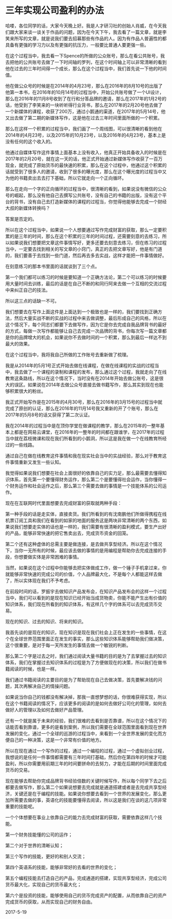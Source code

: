 # 三年实现公司盈利的办法

哈喽，各位同学的话，大家今天晚上好。我是人才研习社的创始人肖威，在今天我们跟大家来谈一谈关于作品的问题，因为在今天下午，我去看了一篇文章，就是李笑来所写的文章，就是说我们要去招募那些有作品的人。因为有作品人普遍性的都具备有更强的学习力以及有更强的抗压力，一般要比普通人要更强一些。

在这个过程当中，我去看一下Spence的所做的公众账号，那么在看公共账号，我去把他的公共账号去做了一下时间轴的罗列，在这个时间轴上可以非常清晰的看到他在过去的三年时间得一个成长，那么在这个过程当中，我们首先说一下他的时间值。

他在做公众号的时候是在2014年的4月23号，那么在2016年的8月10号的出版了他第一本书，在2016年的10月14号的过程当中，开始公共账号做了一个UI设计，那么在2016年的11月8号收到了在行和分答品牌的邀请，那么在2017年的1月2号的话，他受到了李笑来的一块听听得行业背书，那么在2017年的2月20号他去做了一个新媒体的课程，收获了200万，通过小鹅通的渠道，在2017年的5月14号，他又出去做了第二期的新媒体写作，这是他在过去三年时间里面所做的一个积累。

那么在这样一个积累的过程当中，我们画了一个周线图，可以很清晰的看到他在2014年的4月23号，以及2015年的10月23号，以及2016年的4月23号，基本上是没有任何的这个收入的。

他通过自媒体写作这件事情上面基本上没有收入，他真正开始具备收入的时候是在2017年的2月20号，就在这一天的话，他正式开始通过新媒体写作收获了一百万现金，就完成了原始货币的最快速的积累，那么在这个过程中，他通过这个积累的话就受到了很多人的邀请，收到了很多的曝光度，那么在这个曝光度的过程当中又为他的书籍卖出去去打下基础，所以它就走向一个正向循环。

那么在走向一个字的正向循环的过程当中，很清晰的看到，如果说没有微信的公众号的崛起，那么没有他自己去撰写公共账号，没有自己的书籍的出版，没有这个平台的背书，没有自己去打造新媒体的课程的过程当，你觉得他能够去完成一个财经大叔的新媒体转换吗？

答案是否定的。

所以在这个过程当中，如果说一个人想要通过写作完成财富的获取，那么一定要积累的是三年的时间，那么在这个积累的三年的时间过程，还需要刻意的去练习，所以如果说我们想要把文章这件事情写好，更多还要去刻意去练习，但在练习的过程当中，一定要去找到相关的写文章的小窍门，真正的去把文章写好，他是有门道的，我们要善于去找到一些门道，然后再去多去实战，这样才能把一件事情做好。

在刻意练习的那本书里面的话就谈到了三个点。

第一个我们都可以练习的时候是要知道一个正确方法论，第二个可以练习的时候要用大量时间去训练，最后的话是在自己不断的和同行阿来去做一个互相的交流过程中来纠正自己的技法。

所以这三点的话缺一不可。

我们想要去在写作上面这件是上面达到一个极致也是一样的，我们要找到正确方法，然后大量实战不断的实战的过程中来去做调整，最后形成自己的风格，所以在这个情况下，每个同志们都要下去做写作，因为它是你去完成自我品牌背书的最好的方式，每做一次写作都能够让自己去完成一次品牌的背书，你每次写一篇文章都是你的品牌增大的机会，如果说你不去做时间的一个积累，那么到最后一样达不到最大的效果。

在这个过程当中，我将我自己所做的工作账号去重新做了梳理。

我是从2014年的5月1号正式开始去做在线课程，在做在线课程的实战的过程当中，我去做了一个课程的录制和课程的发布，那么通过这个过程，我就走向了在线教育这条路线，所以在这个情况下，当时没有在2014年开始去做公账号，这是很大的误区。如果说在2014年去做公众号直接去做书籍写作，那么其实到现在也能够积累很大的粉丝。

我正式开始写作是在2015年的4月30号，那么在2016年的3月15号的过程当中就完成了原创的认证，那么在2016年的11月14号我又重新的开了个账号，那么在2017年的5月8号的话又获得了第二次认证。

我在2014年的过程当中是在顶你学堂在做课程的教学，那么在2015年的一整年基本上都是在网易云课堂，在2016年的一整年的时间都在跟谁学，在2017年的过程当中就在荔枝微课和现在我们所看到的小鹅洞，所以这是我在做一个在线教育所经过的一些线路。

通过自己在做在线教育这件事情和我在现实社会当中的实战经验，那么对于教育这件事情重新又发生一些认知。

我觉得如果说我们想要在社会上面很好的依靠自己的实力足，那么最需要去懂得知识体系，首先第一个要懂得财务运作，那么第二个是要懂得社会运作，当你懂得一个财务运作和社会运作之后，那么第三个需要去做的事情是一个技能体系的公司运作。

现在在互联网时代里面想要去完成财富的获取就两种手段：

第一种手段的话是走实体，直接卖货。我们所看到的有沈南鹏他们所做得携程在线机票订阅工具和我们在看到的如家的地面的服务这是两块非常清晰的两个东西，如果说我们想要走实体的话也是一样的，我们需要有很清晰的盈利模式，要生产出好的产品，能够非常快速的把它售卖出去，完成货币资金的回笼。

第二个还有这种虚体的总需主要是做连接，是去做共享型经济。所以在这个情况下，当你一无所有的时候，最应该去做的事情的是用编程是帮助你去完成连接的手段，你想要做实体是非常困难的事情。

当然，如果说在这个过程中你能够去把实体做成工作，做一个锤子手机拿过来，你就能够非常快速的完成公司的价值，个人品牌最大化，不是每个人都能这样去做了，所以实体现在我们不予考虑。

在前段时间的话，罗振宇去做知识产品发布会，在知识产品发布会的这样一个过程当中，我们可以看到的是现在知识已经开始当成货物卖，你能不能产生出有价值的知识体系，我们现在所看到的知识体系，有这样几个字的体系可以去完成货币交易。

现在的知识、过去的知识、将来的知识。

我首先谈的是现在的知识，现在知识是现在我们社会上正在发生的一些事情，在这个在全球世界范围里面正在发生的事实，那么这些知识体系能够帮助我们做决策，这个很重要，是对于每一天所发生的事情去做一个敏锐的判断。

那么第二个字是过去之时，我们通过阅读大量书籍的目的是为了去掌握过去的知识体系，我们在掌握过去知识体系的过程是为了方便做现在的决策，所以我们在做书籍阅读的时候，也是一样。

我们通过书籍阅读的主要目的是为了帮助现在自己去做决策，首先要解决钱的问题，其次再解决自己的情操问题。

如果说当你自己的钱都没有解决掉，那我一直想梦想的话，你很难获得实现，所以在这个书籍阅读的情况下，应该更多的阅读的是如何去做好公司化的管理，如何去做好人的管理以及如何去做好产品管理。

还有一个就是属于未来的经验，我们很难的去看到是否靠谱，所以在这个情况下的话能否看到靠谱，更多的是看到案例，所以我们需要在全球范围里面看到现在世界发展的变化，通过一个全球的巡游的过程当中，来看到一个全世界发展的变化而方便自己的一种决策，这是一个非常有价值的地方。

所以在现在通过一个写作的过程，通过一个编程的过程，通过一个虚拟创业过程，我想说的是任何一件事情都需要有三年时间打基础，然后你在第四年的时候才可能盈利，所以你需要用前期三年的时间要拼命的去努力，才能在后期的时间里面完成货币的交易。

现在能够去帮助你完成品牌背书经验倍数的关键时候写作，所以每个同学下去之后都要去做写作，那么第二个如果说想要去完成就是通道搭建或者是去完成共享型经济，关键还是在于编程的技能。如果说你想要去看到一个世界的发展变化，那么更加所需要去做的事，英语化的技能要懂得去阅读，所以这是我们在谈的这几项非常重要的技能呢。

一个个体想要在事业上依靠自己的能力去完成财富的获取，需要依靠这样几个技能。

第一个财务技能懂的公司的运作；

第二个对于世界的清晰认知；

第三个写作的技能，更好的和别人交流；

第四个英语系的技能，能够非常好的去看的世界的变化；

第五个编程技能去打造自己的产品，完成通道的搭建，实现共享型经济，完成公司货币最大化，实现自己的货币最大化；

第六个是投资的技能，能够使用自己的货币完成资产的配置，从而依靠自己的资产完成货币的获取，从而实现自己的财务自由。

2017-5-19
